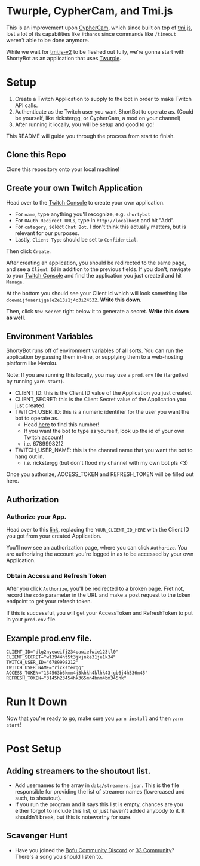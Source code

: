 # Twurple, CypherCam, and Tmi.js

This is an improvement upon [CypherCam](https://github.com/rickstergg/CypherCam), which since built on top of [tmi.js](https://github.com/tmijs/tmi.js), lost a lot of its capabilities like `!thanos` since commands like `/timeout` weren't able to be done anymore.

While we wait for [tmi.js-v2](https://github.com/tmijs/tmi.js-v2) to be fleshed out fully, we're gonna start with ShortyBot as an application that uses [Twurple](https://twurple.js.org/).

# Setup

1. Create a Twitch Application to supply to the bot in order to make Twitch API calls.
2. Authenticate as the Twitch user you want ShortBot to operate as. (Could be yourself, like rickstergg, or CypherCam, a mod on your channel)
3. After running it locally, you will be setup and good to go!

This README will guide you through the process from start to finish.

## Clone this Repo

Clone this repository onto your local machine!

## Create your own Twitch Application

Head over to the [Twitch Console](https://dev.twitch.tv/console/apps/create) to create your own application.

- For `name`, type anything you'll recognize, e.g. `shortybot`
- For `OAuth Redirect URLs`, type in `http://localhost` and hit "Add".
- For `category`, select `Chat Bot`. I don't think this actually matters, but is relevant for our purposes.
- Lastly, `Client Type` should be set to `Confidential`.

Then click `Create`.

After creating an application, you should be redirected to the same page, and see a `Client Id` in addition to the previous fields. If you don't, navigate to your [Twitch Console](https://dev.twitch.tv/console) and find the application you just created and hit `Manage`.

At the bottom you should see your Client Id which will look something like `doewaijfoaerijgale2e13i1j4o3i24532`. **Write this down.**

Then, click `New Secret` right below it to generate a secret. **Write this down as well.**

## Environment Variables

ShortyBot runs off of environment variables of all sorts. You can run the application by passing them in-line, or supplying them to a web-hosting platform like Heroku.

Note: If you are running this locally, you may use a `prod.env` file (targetted by running `yarn start`).

- CLIENT_ID: this is the Client ID value of the Application you just created.
- CLIENT_SECRET: this is the Client Secret value of the Application you just created.
- TWITCH_USER_ID: this is a numeric identifier for the user you want the bot to operate as.
  - Head [here](https://www.streamweasels.com/tools/convert-twitch-username-to-user-id/) to find this number!
  - If you want the bot to type as yourself, look up the id of your own Twitch account!
  - i.e. 6789998212
- TWITCH_USER_NAME: this is the channel name that you want the bot to hang out in.
  - i.e. rickstergg (but don't flood my channel with my own bot pls <3)

Once you authorize, ACCESS_TOKEN and REFRESH_TOKEN will be filled out here.

## Authorization

### Authorize your App.

Head over to this [link](https://id.twitch.tv/oauth2/authorize?client_id=YOUR_CLIENT_ID_HERE&scope=channel:bot+channel:moderate+chat:edit+chat:read+channel:manage:predictions+channel:manage:broadcast+user:bot+moderator:manage:banned_users+clips:edit&response_type=code&redirect_uri=http://localhost&force_verify=true), replacing the `YOUR_CLIENT_ID_HERE` with the Client ID you got from your created Application.

You'll now see an authorization page, where you can click `Authorize`. You are authorizing the account you're logged in as to be accessed by your own Application.

### Obtain Access and Refresh Token

After you click `Authorize`, you'll be redirected to a broken page. Fret not, record the `code` parameter in the URL and make a post request to the token endpoint to get your refresh token.

If this is successful, you will get your AccessToken and RefreshToken to put in your `prod.env` file.

## Example prod.env file.

```
CLIENT_ID="dlg2nyeweifj234oawiefwie123tl0"
CLIENT_SECRET="w13944ht5t3jkjnke31je1k34"
TWITCH_USER_ID="6789998212"
TWITCH_USER_NAME="rickstergg"
ACCESS_TOKEN="134563b6kmm4j3khkh4klhk43jgb6j4h536m45"
REFRESH_TOKEN="3145h23454hk365mn4bnm4bm345hk"
```

# Run It Down

Now that you're ready to go, make sure you `yarn install` and then `yarn start`!

# Post Setup

## Adding streamers to the shoutout list.

- Add usernames to the array in `data/streamers.json`. This is the file responsible for providing the list of streamer names (lowercased and such, to shoutout).
- If you run the program and it says this list is empty, chances are you either forgot to include this list, or just haven't added anybody to it. It shouldn't break, but this is noteworthy for sure.

## Scavenger Hunt

- Have you joined the [Bofu Community Discord](https://discord.gg/z2RNpYz8) or [33 Community](https://discord.gg/6J4kzEP8)? There's a song you should listen to.
